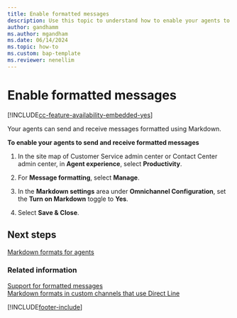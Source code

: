 ```yaml
---
title: Enable formatted messages
description: Use this topic to understand how to enable your agents to send and receive formatted messages in Omnichannel for Customer Service.
author: gandhamm
ms.author: mgandham
ms.date: 06/14/2024
ms.topic: how-to
ms.custom: bap-template
ms.reviewer: nenellim
---
```


# Enable formatted messages

[!INCLUDE[cc-feature-availability-embedded-yes](../../includes/cc-feature-availability-embedded-yes.md)]

Your agents can send and receive messages formatted using Markdown.

**To enable your agents to send and receive formatted messages**

1. In the site map of Customer Service admin center or Contact Center admin center, in **Agent experience**, select **Productivity**.

1. For **Message formatting**, select **Manage**.

1. In the **Markdown settings** area under **Omnichannel Configuration**, set the **Turn on Markdown** toggle to **Yes**.

1. Select **Save & Close**.

## Next steps

[Markdown formats for agents](../use/markdown-formats-agents.md)  

### Related information

[Support for formatted messages](card-support-in-channels.md#support-for-formatted-messages)  
[Markdown formats in custom channels that use Direct Line](../develop/markdown-formats-dev.md)  

[!INCLUDE[footer-include](../../includes/footer-banner.md)]
